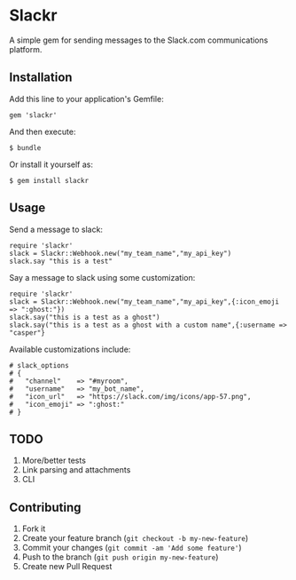 # Slackr

A simple gem for sending messages to the Slack.com communications platform.

## Installation

Add this line to your application's Gemfile:

    gem 'slackr'

And then execute:

    $ bundle

Or install it yourself as:

    $ gem install slackr

## Usage



Send a message to slack:

```
require 'slackr'
slack = Slackr::Webhook.new("my_team_name","my_api_key")
slack.say "this is a test"
```

Say a message to slack using some customization:

```
require 'slackr'
slack = Slackr::Webhook.new("my_team_name","my_api_key",{:icon_emoji => ":ghost:"})
slack.say("this is a test as a ghost")
slack.say("this is a test as a ghost with a custom name",{:username => "casper"}
```

Available customizations include:

```
# slack_options
# {
#   "channel"    => "#myroom",
#   "username"   => "my_bot_name",
#   "icon_url"   => "https://slack.com/img/icons/app-57.png",
#   "icon_emoji" => ":ghost:"
# }
```

## TODO

1. More/better tests
2. Link parsing and attachments
3. CLI

## Contributing

1. Fork it
2. Create your feature branch (`git checkout -b my-new-feature`)
3. Commit your changes (`git commit -am 'Add some feature'`)
4. Push to the branch (`git push origin my-new-feature`)
5. Create new Pull Request
